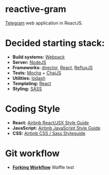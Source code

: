 # reactive-gram
[Telegram](https://core.telegram.org/api#getting-started) web application in ReactJS.

# Decided starting stack:
* **Build systems:** [Webpack](https://webpack.github.io/)
* **Server:** [NodeJS](https://nodejs.org/en/)
* **Frameworks:** [director](https://github.com/flatiron/director), [React](http://facebook.github.io/react/), [RefluxJS](https://github.com/reflux/refluxjs)
* **Tests:** [Mocha](https://mochajs.org/) + [ChaiJS](http://chaijs.com/)
* **Utilities:** [lodash](https://lodash.com/)
* **Templating:** [React](http://facebook.github.io/react/)
* **Styling:** [SASS](http://sass-lang.com/)

# Coding Style
* **React:** [Airbnb React/JSX Style Guide](https://github.com/airbnb/javascript/tree/master/react)
* **JavaScript:** [Airbnb JavaScript Style Guide](https://github.com/airbnb/javascript)
* **CSS:** [Airbnb CSS / Sass Styleguide](https://github.com/airbnb/css)

# Git workflow
* [**Forking Workflow**](https://www.atlassian.com/git/tutorials/comparing-workflows/forking-workflow)
Waffle test